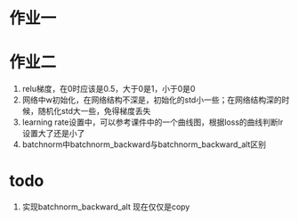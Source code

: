 # 作业一
# 作业二

1. relu梯度，在0时应该是0.5，大于0是1，小于0是0
2. 网络中w初始化，在网络结构不深是，初始化的std小一些；在网络结构深的时候，随机化std大一些，免得梯度丢失
3. learning rate设置中，可以参考课件中的一个曲线图，根据loss的曲线判断lr设置大了还是小了
4. batchnorm中batchnorm_backward与batchnorm_backward_alt区别


# todo

1. 实现batchnorm_backward_alt 现在仅仅是copy